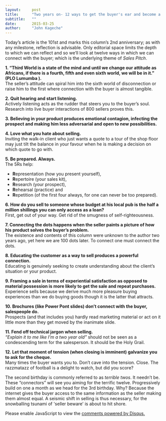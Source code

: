 ```yaml
---
layout:     post
title:      "Two years on- 12 ways to get the buyer's ear and become a first-class seller"
subtitle:   ""
date:       2015-03-25
author:     "John Kageche"
---
```


<p>Today’s article is the 101st and marks this column’s 2nd anniversary; as with any milestone, reflection is advisable.  Only editorial space limits the depth to which we can reflect and so we’ll look at twelve ways in which we can connect with the buyer; which is the underlying theme of <i>Sales Pitch</i>.</p>

<p><b>1. “Third World is a state of the mind and until we change our attitude as Africans, if there is a fourth, fifth and even sixth world, we will be in it.” (PLO Lumumba ).</b><br> The seller’s attitude can spiral him into the sixth world of disconnection or raise him to the first where connection with the buyer is almost tangible.</p>

<p><b>2.  Quit hearing and start listening.</b><br> Actively listening acts as the rudder that steers you to the buyer’s soul. Research into live buyer interactions of 800 sellers proves this.</p>

<p><b>3.  Believing in your product produces emotional contagion, infecting the prospect and making him less adversarial and open to new possibilities.</b></p> 

<p><b>4. Love what you hate about selling.</b><br> Inviting the walk-in client who just wants a quote to a tour of the shop floor may just tilt the balance in your favour when he is making a decision on which quote to go with.</p>

<p><b>5. Be prepared. Always.</b><br> The 5Rs help: 
	<ul>
		<li><b>R</b>epresentation (how you present yourself),</li>
		<li><b>R</b>epertoire (your sales kit),</li>
		<li><b>R</b>esearch (your prospect),</li>
		<li><b>R</b>ehearsal (practice) and</li>
		<li><b>R</b>epetition (of the first four always, for one can never be too prepared).</li>
	</ul>
</p>  

<p><b>6. How do you sell to someone whose budget at his local pub is the half a million shillings you can only access as a loan?</b><br>First, get out of your way. Get rid of the smugness of self-righteousness.</p>  

<p><b>7. Connecting the dots happens when the seller paints a picture of how his product solves the buyer’s problem.</b> <br>The existence and contents of this column were unknown to the author two years ago, yet here we are 100 dots later. To connect one must connect the dots.</p> 

<p><b>8. Educating the customer as a way to sell produces a powerful connection.</b> <br>Educating is genuinely seeking to create understanding about the client’s situation or your product.</p> 

<p><b>9. Framing a sale in terms of experiential satisfaction as opposed to material possession is more likely to get the sale and repeat purchases.</b><br> Experience sells because we derive much more pleasure buying experiences than we do buying goods though it is the latter that attracts.</p>  

<p><b>10. Brochures (like Power Pont slides) don’t connect with the buyer, salespeople do.</b><br> Prospects (and that includes you) hardly read marketing material or act on it little more than they get moved by the inanimate slide.</p> 

<p><b>11. Fend off technical jargon when selling.</b><br> <i>“Explain it to me like I’m a two year old”</i> should not be seen as a condescending term for the salesperson. It should be the Holy Grail.</p>

<p><b>12. Let that moment of tension (when closing is imminent) galvanize you to ask for the cheque.</b><br> Many times the buyer wants you to. Don’t cave into the tension. Close. The razzmatazz of football is a delight to watch, but did you score?</p>

<p>The second birthday is commonly referred to as <i>terrible twos</i>. It needn’t be. These “connectors” will see you aiming for the terrific twelve.  Progressively build on one a month as we head for the 3rd birthday.  Why? Because the internet gives the buyer access to the same information as the seller making them almost equal.  A seismic shift in selling is thus necessary, for the snowballing tsunami of 'seller beware' is about to hit shore.<p>

<div id="disqus_thread"></div>
<script type="text/javascript">
    /* * * CONFIGURATION VARIABLES * * */
    var disqus_shortname = 'lendmeyourears';
    var disqus_identifier = '2015-03-25';
    
    /* * * DON'T EDIT BELOW THIS LINE * * */
    (function() {
        var dsq = document.createElement('script'); dsq.type = 'text/javascript'; dsq.async = true;
        dsq.src = '//' + disqus_shortname + '.disqus.com/embed.js';
        (document.getElementsByTagName('head')[0] || document.getElementsByTagName('body')[0]).appendChild(dsq);
    })();
</script>
<noscript>Please enable JavaScript to view the <a href="https://disqus.com/?ref_noscript" rel="nofollow">comments powered by Disqus.</a></noscript>
<script type="text/javascript"><!--
//<![CDATA[
    twatchData = 'page='+encodeURIComponent( window.location );
    if( typeof document.referrer != 'undefined' && document.referrer != '' ) {
        twatchData += '&ref='+encodeURIComponent( document.referrer );
    }
    twatchData += '&no_cookies=true';
    if( typeof screen.width != 'undefined' ) {
        twatchData += '&resolution='+screen.width+'x'+screen.height;
    }
    document.write('<scr'+'ipt type="text/javascript" '+
    'src="http://www.lendmeyourears.co.ke/twatch/remote/js_logger.php?'+twatchData+'">'+
    '</scr'+'ipt>');
//]]>
//--></script>
